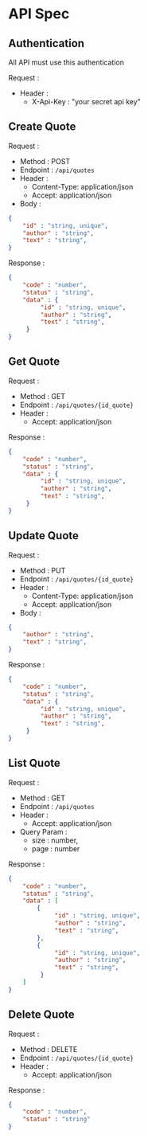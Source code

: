 # API Spec

## Authentication

All API must use this authentication

Request :
- Header :
    - X-Api-Key : "your secret api key"

## Create Quote

Request :
- Method : POST
- Endpoint : `/api/quotes`
- Header :
    - Content-Type: application/json
    - Accept: application/json
- Body :

```json 
{
    "id" : "string, unique",
    "author" : "string",
    "text" : "string",
}
```

Response :

```json 
{
    "code" : "number",
    "status" : "string",
    "data" : {
         "id" : "string, unique",
         "author" : "string",
         "text" : "string",
     }
}
```

## Get Quote

Request :
- Method : GET
- Endpoint : `/api/quotes/{id_quote}`
- Header :
    - Accept: application/json

Response :

```json 
{
    "code" : "number",
    "status" : "string",
    "data" : {
         "id" : "string, unique",
         "author" : "string",
         "text" : "string",
     }
}
```

## Update Quote

Request :
- Method : PUT
- Endpoint : `/api/quotes/{id_quote}`
- Header :
    - Content-Type: application/json
    - Accept: application/json
- Body :

```json 
{
    "author" : "string",
    "text" : "string",
}
```

Response :

```json 
{
    "code" : "number",
    "status" : "string",
    "data" : {
         "id" : "string, unique",
         "author" : "string",
         "text" : "string",
     }
}
```

## List Quote

Request :
- Method : GET
- Endpoint : `/api/quotes`
- Header :
    - Accept: application/json
- Query Param :
    - size : number,
    - page : number

Response :

```json 
{
    "code" : "number",
    "status" : "string",
    "data" : [
        {
             "id" : "string, unique",
             "author" : "string",
             "text" : "string",
        },
        {
             "id" : "string, unique",
             "author" : "string",
             "text" : "string",
         }
    ]
}
```

## Delete Quote

Request :
- Method : DELETE
- Endpoint : `/api/quotes/{id_quote}`
- Header :
    - Accept: application/json

Response :

```json 
{
    "code" : "number",
    "status" : "string"
}
```
